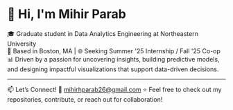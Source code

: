 # 👋 Hi, I'm Mihir Parab

🎓 Graduate student in Data Analytics Engineering at Northeastern University  
📍 Based in Boston, MA | 🌐 Seeking Summer '25 Internship / Fall '25 Co-op
📊 Driven by a passion for uncovering insights, building predictive models, and designing impactful visualizations that support data-driven decisions.

---

📫 Let’s Connect!
📧 mihirhparab26@gmail.com 
⭐️ Feel free to check out my repositories, contribute, or reach out for collaboration!
